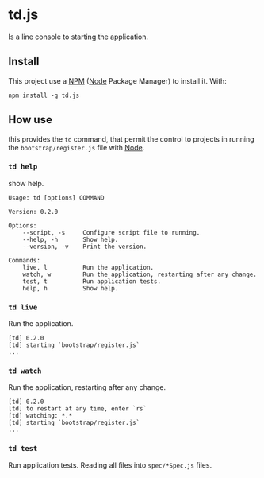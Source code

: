 # td.js

Is a line console to starting the application.

## Install

This project use a [NPM](https://www.npmjs.com/) ([Node][NodeJS] Package Manager) to install it. With:

```
npm install -g td.js
```

## How use

this provides the `td` command, that permit the control to projects in running the `bootstrap/register.js` file with [Node][NodeJS].


### `td help`

show help.

```
Usage: td [options] COMMAND

Version: 0.2.0

Options:
	--script, -s     Configure script file to running.
	--help, -h       Show help.
	--version, -v    Print the version.

Commands:
	live, l          Run the application.
	watch, w         Run the application, restarting after any change.
	test, t          Run application tests.
	help, h          Show help.
```


### `td live`

Run the application.

```log
[td] 0.2.0
[td] starting `bootstrap/register.js`
...
```



### `td watch`

Run the application, restarting after any change.

```log
[td] 0.2.0
[td] to restart at any time, enter `rs`
[td] watching: *.*
[td] starting `bootstrap/register.js`
...
```



### `td test`

Run application tests. Reading all files into `spec/*Spec.js` files.


[NodeJS]: https://nodejs.org/
